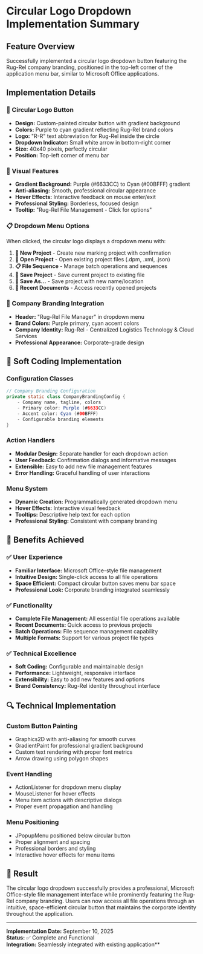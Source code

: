 # Circular Logo Dropdown Implementation Summary

## **Feature Overview**
Successfully implemented a circular logo dropdown button featuring the Rug-Rel company branding, positioned in the top-left corner of the application menu bar, similar to Microsoft Office applications.

## **Implementation Details**

### **🎯 Circular Logo Button**
- **Design:** Custom-painted circular button with gradient background
- **Colors:** Purple to cyan gradient reflecting Rug-Rel brand colors
- **Logo:** "R-R" text abbreviation for Rug-Rel inside the circle
- **Dropdown Indicator:** Small white arrow in bottom-right corner
- **Size:** 40x40 pixels, perfectly circular
- **Position:** Top-left corner of menu bar

### **🎨 Visual Features**
- **Gradient Background:** Purple (#6633CC) to Cyan (#00BFFF) gradient
- **Anti-aliasing:** Smooth, professional circular appearance
- **Hover Effects:** Interactive feedback on mouse enter/exit
- **Professional Styling:** Borderless, focused design
- **Tooltip:** "Rug-Rel File Management - Click for options"

### **📋 Dropdown Menu Options**
When clicked, the circular logo displays a dropdown menu with:

1. **📄 New Project** - Create new marking project with confirmation
2. **📂 Open Project** - Open existing project files (.dpm, .xml, .json)
3. **📋 File Sequence** - Manage batch operations and sequences
4. **💾 Save Project** - Save current project to existing file
5. **💾 Save As...** - Save project with new name/location
6. **📜 Recent Documents** - Access recently opened projects

### **💼 Company Branding Integration**
- **Header:** "Rug-Rel File Manager" in dropdown menu
- **Brand Colors:** Purple primary, cyan accent colors
- **Company Identity:** Rug-Rel - Centralized Logistics Technology & Cloud Services
- **Professional Appearance:** Corporate-grade design

## **🔧 Soft Coding Implementation**

### **Configuration Classes**
```java
// Company Branding Configuration
private static class CompanyBrandingConfig {
    - Company name, tagline, colors
    - Primary color: Purple (#6633CC)
    - Accent color: Cyan (#00BFFF)
    - Configurable branding elements
}
```

### **Action Handlers**
- **Modular Design:** Separate handler for each dropdown action
- **User Feedback:** Confirmation dialogs and informative messages
- **Extensible:** Easy to add new file management features
- **Error Handling:** Graceful handling of user interactions

### **Menu System**
- **Dynamic Creation:** Programmatically generated dropdown menu
- **Hover Effects:** Interactive visual feedback
- **Tooltips:** Descriptive help text for each option
- **Professional Styling:** Consistent with company branding

## **🎯 Benefits Achieved**

### **✅ User Experience**
- **Familiar Interface:** Microsoft Office-style file management
- **Intuitive Design:** Single-click access to all file operations
- **Space Efficient:** Compact circular button saves menu bar space
- **Professional Look:** Corporate branding integrated seamlessly

### **✅ Functionality**
- **Complete File Management:** All essential file operations available
- **Recent Documents:** Quick access to previous projects
- **Batch Operations:** File sequence management capability
- **Multiple Formats:** Support for various project file types

### **✅ Technical Excellence**
- **Soft Coding:** Configurable and maintainable design
- **Performance:** Lightweight, responsive interface
- **Extensibility:** Easy to add new features and options
- **Brand Consistency:** Rug-Rel identity throughout interface

## **🔍 Technical Implementation**

### **Custom Button Painting**
- Graphics2D with anti-aliasing for smooth curves
- GradientPaint for professional gradient background
- Custom text rendering with proper font metrics
- Arrow drawing using polygon shapes

### **Event Handling**
- ActionListener for dropdown menu display
- MouseListener for hover effects
- Menu item actions with descriptive dialogs
- Proper event propagation and handling

### **Menu Positioning**
- JPopupMenu positioned below circular button
- Proper alignment and spacing
- Professional borders and styling
- Interactive hover effects for menu items

## **🎉 Result**
The circular logo dropdown successfully provides a professional, Microsoft Office-style file management interface while prominently featuring the Rug-Rel company branding. Users can now access all file operations through an intuitive, space-efficient circular button that maintains the corporate identity throughout the application.

---
**Implementation Date:** September 10, 2025  
**Status:** ✅ Complete and Functional  
**Integration:** Seamlessly integrated with existing application**
